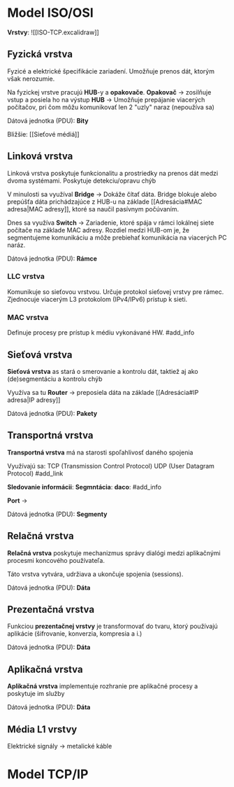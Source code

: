 # Model ISO/OSI
**Vrstvy**:
![[ISO-TCP.excalidraw]]

## Fyzická vrstva
Fyzicé a elektrické špecifikácie zariadení.
Umožňuje prenos dát, ktorým však nerozumie.

Na fyzickej vrstve pracujú **HUB**-y a **opakovače**.
**Opakovač** -> zosilňuje vstup a posiela ho na výstup
**HUB** -> Umožňuje prepájanie viacerých počítačov, pri čom môžu komunikovať len 2 "uzly" naraz (nepoužíva sa)

Dátová jednotka (PDU): **Bity**

Bližšie: [[Sieťové médiá]]

## Linková vrstva
Linková vrstva poskytuje funkcionalitu a prostriedky na prenos dát medzi dvoma systémami.
Poskytuje detekciu/opravu chýb

V minulosti sa využíval **Bridge** -> Dokáže čítať dáta. Bridge blokuje alebo prepúšťa dáta prichádzajúce z HUB-u na základe [[Adresácia#MAC adresa|MAC adresy]], ktoré sa naučil pasívnym počúvaním.

Dnes sa využíva **Switch** -> Zariadenie, ktoré spája v rámci lokálnej siete počítače na základe MAC adresy. Rozdiel medzi HUB-om je, že segmentujeme komunikáciu a môže prebiehať komunikácia na viacerých PC naráz.

Dátová jednotka (PDU): **Rámce**

### LLC vrstva
Komunikuje so sieťovou vrstvou.
Určuje protokol sieťovej vrstvy pre rámec.
Zjednocuje viacerým L3 protokolom (IPv4/IPv6) prístup k sieti.

### MAC vrstva
Definuje procesy pre prístup k médiu vykonávané HW.
#add_info 

## Sieťová vrstva
**Sieťová vrstva** as stará o smerovanie a kontrolu dát, taktiež aj ako (de)segmentáciu a kontrolu chýb

Využíva sa tu **Router** -> preposiela dáta na základe [[Adresácia#IP adresa|IP adresy]]

Dátová jednotka (PDU): **Pakety**

## Transportná vrstva
**Transportná vrstva** má na starosti spoľahlivosť daného spojenia

Využívajú sa:
TCP (Transmission Control Protocol)
UDP (User Datagram Protocol)
#add_link 

**Sledovanie informácii**:
**Segmntácia**:
**daco**:
#add_info 

**Port** -> 

Dátová jednotka (PDU): **Segmenty**

## Relačná vrstva
**Relačná vrstva** poskytuje mechanizmus správy dialógi medzi aplikačnými procesmi koncového používateľa.

Táto vrstva vytvára, udržiava a ukončuje spojenia (sessions).

Dátová jednotka (PDU): **Dáta**

## Prezentačná vrstva
Funkciou **prezentačnej vrstvy** je transformovať do tvaru, ktorý používajú aplikácie (šifrovanie, konverzia, kompresia a i.)

Dátová jednotka (PDU): **Dáta**

## Aplikačná vrstva
**Aplikačná vrstva** implementuje rozhranie pre aplikačné procesy a poskytuje im služby

Dátová jednotka (PDU): **Dáta**

## Média L1 vrstvy
Elektrické signály -> metalické káble

# Model TCP/IP



